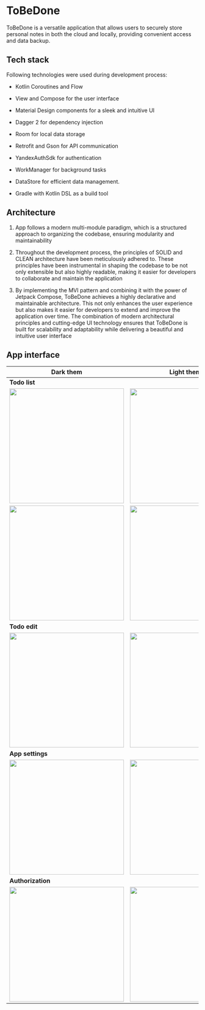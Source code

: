 # ToBeDone

ToBeDone is a versatile application that allows users to securely store
personal notes in both the cloud and locally, providing convenient
access and data backup.

## Tech stack

Following technologies were used during development process:

* Kotlin Coroutines and Flow

* View and Compose for the user interface

* Material Design components for a sleek and intuitive UI

* Dagger 2 for dependency injection

* Room for local data storage

* Retrofit and Gson for API communication

* YandexAuthSdk for authentication

* WorkManager for background tasks

* DataStore for efficient data management.

* Gradle with Kotlin DSL as a build tool

## Architecture

1) App follows a modern multi-module paradigm, which is a structured
   approach to organizing the codebase, ensuring modularity and
   maintainability

2) Throughout the development process, the principles of SOLID and CLEAN
   architecture have been meticulously adhered to. These principles have
   been instrumental in shaping the codebase to be not only extensible but
   also highly readable, making it easier for developers to collaborate and
   maintain the application

3) By implementing the MVI pattern and combining it with the power of
   Jetpack Compose, ToBeDone achieves a highly declarative and maintainable
   architecture. This not only enhances the user experience but also makes
   it easier for developers to extend and improve the application over
   time. The combination of modern architectural principles and
   cutting-edge UI technology ensures that ToBeDone is built for
   scalability and adaptability while delivering a beautiful and intuitive
   user interface

## App interface

|       **Dark them**                                                                                                                                 |                   **Light theme**                                                                                                                                  |
|----------------------------------------------------------------------------------------------------------------------------------------------------|-----------------------------------------------------------------------------------------------------------------------------------------------------|
| **Todo list**                                                                                                                                          |                                                                                                                                                     |
| <img src="https://github.com/aenadgrleey/Mobile-Development-School-23-android-todo-app-aenadgrleey/blob/main/media/dark_main_1.png" width="300">   | <img src="https://github.com/aenadgrleey/Mobile-Development-School-23-android-todo-app-aenadgrleey/blob/main/media/light_main_1.png" width="300">   |
| <img src="https://github.com/aenadgrleey/Mobile-Development-School-23-android-todo-app-aenadgrleey/blob/main/media/dark_main_2.png" width="300">   | <img src="https://github.com/aenadgrleey/Mobile-Development-School-23-android-todo-app-aenadgrleey/blob/main/media/light_main_2.png" width="300">   |
| **Todo edit**                                                                                                                                          |                                                                                                                                                     |
| <img src="https://github.com/aenadgrleey/Mobile-Development-School-23-android-todo-app-aenadgrleey/blob/main/media/dark_edit.png" width="300">     | <img src="https://github.com/aenadgrleey/Mobile-Development-School-23-android-todo-app-aenadgrleey/blob/main/media/light_edit.png" width="300">     |
|  **App settings**                                                                                                                                       |                                                                                                                                                     |
| <img src="https://github.com/aenadgrleey/Mobile-Development-School-23-android-todo-app-aenadgrleey/blob/main/media/dark_settings.png" width="300"> | <img src="https://github.com/aenadgrleey/Mobile-Development-School-23-android-todo-app-aenadgrleey/blob/main/media/light_settings.png" width="300"> |
|  **Authorization**                                                                                                                                      |                                                                                                                                                     |
| <img src="https://github.com/aenadgrleey/Mobile-Development-School-23-android-todo-app-aenadgrleey/blob/main/media/dark_auth.png" width="300">     | <img src="https://github.com/aenadgrleey/Mobile-Development-School-23-android-todo-app-aenadgrleey/blob/main/media/light_auth.png" width="300">     |

